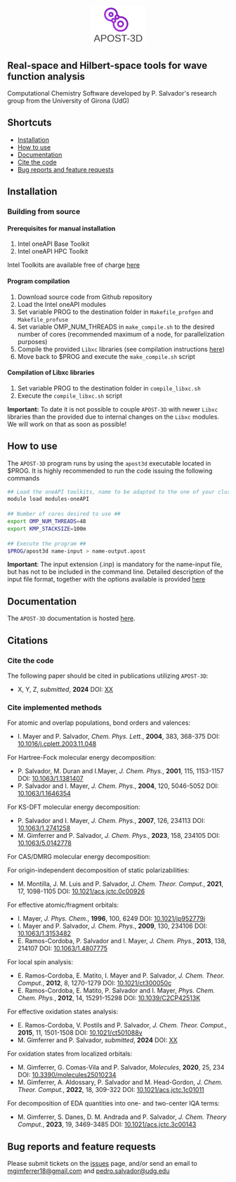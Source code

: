 <p align="center"><img width=25.0% src="https://github.com/mgimferrer/APOST3D/blob/master/media/logo-apost.png"></p>

## Real-space and Hilbert-space tools for wave function analysis

Computational Chemistry Software developed by P. Salvador's research group from the University of Girona (UdG)


## Shortcuts

* [Installation](#installation)
* [How to use](#how-to-use)
* [Documentation](#documentation)
* [Cite the code](#citations)
* [Bug reports and feature requests](#bug-reports-and-feature-requests)


## Installation

### Building from source

#### Prerequisites for manual installation

1. Intel oneAPI Base Toolkit
1. Intel oneAPI HPC Toolkit

Intel Toolkits are available free of charge [here](https://www.intel.com/content/www/us/en/developer/tools/oneapi/toolkits.html#base-kit)

#### Program compilation

1. Download source code from Github repository
1. Load the Intel oneAPI modules
1. Set variable PROG to the destination folder in `Makefile_profgen` and `Makefile_profuse`
1. Set variable OMP_NUM_THREADS in `make_compile.sh` to the desired number of cores (recommended maximum of a node, for parallelization purposes)
1. Compile the provided `Libxc` libraries (see compilation instructions [here](#compilation-of-libxc-libraries))
1. Move back to $PROG and execute the `make_compile.sh` script

#### Compilation of Libxc libraries

1. Set variable PROG to the destination folder in `compile_libxc.sh`
1. Execute the `compile_libxc.sh` script

**Important:** To date it is not possible to couple `APOST-3D` with newer `Libxc` libraries than the provided due to internal changes on the `Libxc` modules. We will work on that as soon as possible!


## How to use
 
The `APOST-3D` program runs by using the `apost3d` executable located in $PROG. It is highly recommended to run the code issuing the following commands
```bash
## Load the oneAPI toolkits, name to be adapted to the one of your cluster/computer ##
module load modules-oneAPI  

## Number of cores desired to use ##
export OMP_NUM_THREADS=48
export KMP_STACKSIZE=100m

## Execute the program ##
$PROG/apost3d name-input > name-output.apost
```

**Important**: The input extension (.inp) is mandatory for the name-input file, but has not to be included in the command line. Detailed description of the input file format, together with the options available is provided [here](DOCUMENTATION.md)


## Documentation

The `APOST-3D` documentation is hosted [here](DOCUMENTATION.md).


## Citations

### Cite the code

The following paper should be cited in publications utilizing `APOST-3D`:

* X, Y, Z, _submitted_, **2024**
  DOI: [XX](XX)


### Cite implemented methods

For atomic and overlap populations, bond orders and valences:

* I. Mayer and P. Salvador, *Chem. Phys. Lett.*, **2004**, 383, 368-375
  DOI: [10.1016/j.cplett.2003.11.048](https://doi.org/10.1016/j.cplett.2003.11.048)

For Hartree-Fock molecular energy decomposition:

* P. Salvador, M. Duran and I.Mayer, *J. Chem. Phys.*, **2001**, 115, 1153-1157
  DOI: [10.1063/1.1381407](https://doi.org/10.1063/1.1381407)
* P. Salvador and I. Mayer, *J. Chem. Phys.*, **2004**, 120, 5046-5052
  DOI: [10.1063/1.1646354](https://doi.org/10.1063/1.1646354)

For KS-DFT molecular energy decomposition:

* P. Salvador and I. Mayer, *J. Chem. Phys.*, **2007**, 126, 234113
  DOI: [10.1063/1.2741258](https://doi.org/10.1063/1.2741258)
* M. Gimferrer and P. Salvador, *J. Chem. Phys.*, **2023**, 158, 234105
  DOI: [10.1063/5.0142778](https://doi.org/10.1063/5.0142778)

For CAS/DMRG molecular energy decomposition:

For origin-independent decomposition of static polarizabilities:

* M. Montilla, J. M. Luis and P. Salvador, *J. Chem. Theor. Comput.*, **2021**, 17, 1098-1105
  DOI: [10.1021/acs.jctc.0c00926](https://doi.org/10.1021/acs.jctc.0c00926)

For effective atomic/fragment orbitals:

* I. Mayer, *J. Phys. Chem.*, **1996**, 100, 6249
  DOI: [10.1021/jp952779i](https://doi.org/10.1021/jp952779i)
* I. Mayer and P. Salvador, *J. Chem. Phys.*, **2009**, 130, 234106
  DOI: [10.1063/1.3153482](https://doi.org/10.1063/1.3153482)
* E. Ramos-Cordoba, P. Salvador and I. Mayer, *J. Chem. Phys.*, **2013**, 138, 214107
  DOI: [10.1063/1.4807775](https://doi.org/10.1063/1.4807775)

For local spin analysis:

* E. Ramos-Cordoba, E. Matito, I. Mayer and P. Salvador, *J. Chem. Theor. Comput.*, **2012**, 8, 1270-1279
  DOI: [10.1021/ct300050c](https://doi.org/10.1021/ct300050c)
* E. Ramos-Cordoba, E. Matito, P. Salvador and I. Mayer, *Phys. Chem. Chem. Phys.*, **2012**, 14, 15291-15298
  DOI: [10.1039/C2CP42513K](https://doi.org/10.1039/C2CP42513K)

For effective oxidation states analysis:

* E. Ramos-Cordoba, V. Postils and P. Salvador, *J. Chem. Theor. Comput.*, **2015**, 11, 1501-1508
  DOI: [10.1021/ct501088v](https://doi.org/10.1021/ct501088v)
* M. Gimferrer and P. Salvador, _submitted_, **2024**
  DOI: [XX](XX)

For oxidation states from localized orbitals:

* M. Gimferrer, G. Comas-Vila and P. Salvador, *Molecules*, **2020**, 25, 234
  DOI: [10.3390/molecules25010234](https://doi.org/10.3390/molecules25010234)
* M. Gimferrer, A. Aldossary, P. Salvador and M. Head-Gordon, *J. Chem. Theor. Comput.*, **2022**, 18, 309-322
  DOI: [10.1021/acs.jctc.1c01011](https://doi.org/10.1021/acs.jctc.1c01011)

For decomposition of EDA quantities into one- and two-center IQA terms:

* M. Gimferrer, S. Danes, D. M. Andrada and P. Salvador, *J. Chem. Theory Comput.*, **2023**, 19, 3469-3485
  DOI: [10.1021/acs.jctc.3c00143](https://doi.org/10.1021/acs.jctc.3c00143)


## Bug reports and feature requests

Please submit tickets on the [issues](https://github.com/mgimferrer/APOST3D/issues) page, and/or send an email to mgimferrer18@gmail.com and pedro.salvador@udg.edu
